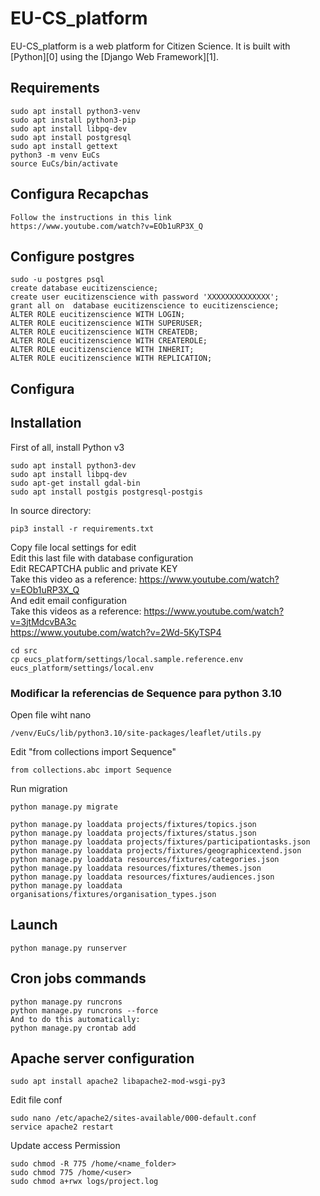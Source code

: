 # EU-CS_platform

EU-CS_platform is a web platform for Citizen Science. It is built with [Python][0] using the [Django Web Framework][1].

## Requirements
```
sudo apt install python3-venv
sudo apt install python3-pip
sudo apt install libpq-dev
sudo apt install postgresql
sudo apt install gettext
python3 -m venv EuCs
source EuCs/bin/activate
```

## Configura Recapchas
```
Follow the instructions in this link
https://www.youtube.com/watch?v=EOb1uRP3X_Q
```

## Configure postgres
```
sudo -u postgres psql
create database eucitizenscience;
create user eucitizenscience with password 'XXXXXXXXXXXXXX';
grant all on  database eucitizenscience to eucitizenscience;
ALTER ROLE eucitizenscience WITH LOGIN;
ALTER ROLE eucitizenscience WITH SUPERUSER;
ALTER ROLE eucitizenscience WITH CREATEDB;
ALTER ROLE eucitizenscience WITH CREATEROLE;
ALTER ROLE eucitizenscience WITH INHERIT;
ALTER ROLE eucitizenscience WITH REPLICATION;
```

## Configura    

## Installation
First of all, install Python v3
```
sudo apt install python3-dev
sudo apt install libpq-dev
sudo apt-get install gdal-bin
sudo apt install postgis postgresql-postgis
```

In source directory:
```
pip3 install -r requirements.txt
```
Copy file local settings for edit <br/>
Edit this last file with database configuration <br/>
Edit RECAPTCHA public and private KEY <br/>
Take this video as a reference: https://www.youtube.com/watch?v=EOb1uRP3X_Q <br/>
And edit email configuration <br/>
Take this videos as a reference: https://www.youtube.com/watch?v=3jtMdcvBA3c <br/>
https://www.youtube.com/watch?v=2Wd-5KyTSP4 
```
cd src
cp eucs_platform/settings/local.sample.reference.env eucs_platform/settings/local.env
```


### Modificar la referencias de Sequence para python 3.10
Open file wiht nano
```
/venv/EuCs/lib/python3.10/site-packages/leaflet/utils.py
```
Edit "from collections import Sequence"
```
from collections.abc import Sequence
```
Run migration
```
python manage.py migrate
```
```
python manage.py loaddata projects/fixtures/topics.json
python manage.py loaddata projects/fixtures/status.json
python manage.py loaddata projects/fixtures/participationtasks.json
python manage.py loaddata projects/fixtures/geographicextend.json
python manage.py loaddata resources/fixtures/categories.json
python manage.py loaddata resources/fixtures/themes.json
python manage.py loaddata resources/fixtures/audiences.json
python manage.py loaddata organisations/fixtures/organisation_types.json
```

## Launch
```
python manage.py runserver
```

## Cron jobs commands
```
python manage.py runcrons
python manage.py runcrons --force
And to do this automatically:
python manage.py crontab add
```

## Apache server configuration
```
sudo apt install apache2 libapache2-mod-wsgi-py3
```
Edit file conf
```
sudo nano /etc/apache2/sites-available/000-default.conf
service apache2 restart
```
Update access Permission
```
sudo chmod -R 775 /home/<name_folder>
sudo chmod 775 /home/<user>
sudo chmod a+rwx logs/project.log
```